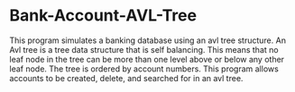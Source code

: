 # Bank-Account-AVL-Tree
This program simulates a banking database using an avl tree structure. An Avl tree is a tree data structure that is self balancing. This means that no leaf node in the tree can be more than one level above or below any other leaf node. The tree is ordered by account numbers. This program allows accounts to be created, delete, and searched for in an avl tree.
